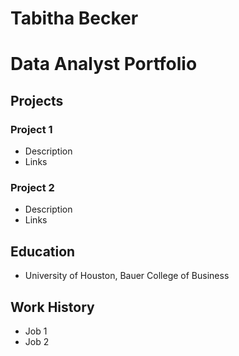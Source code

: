 # Tabitha Becker
# Data Analyst Portfolio

## Projects

### Project 1
  - Description
  - Links

### Project 2
  - Description
  - Links

## Education
  - University of Houston, Bauer College of Business

## Work History
  - Job 1
  - Job 2
